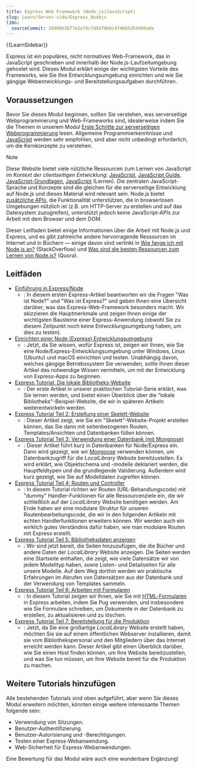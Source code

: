 ```yaml
---
title: Express Web Framework (Node.js/JavaScript)
slug: Learn/Server-side/Express_Nodejs
l10n:
  sourceCommit: 3dd00b3b77e2e79c7d92f0b6c4f4665d54500a0e
---
```


{{LearnSidebar}}

Express ist ein populäres, nicht normatives Web-Framework, das in JavaScript geschrieben und innerhalb der Node.js-Laufzeitumgebung gehostet wird. Dieses Modul erklärt einige der wichtigsten Vorteile des Frameworks, wie Sie Ihre Entwicklungsumgebung einrichten und wie Sie gängige Webentwicklungs- und Bereitstellungsaufgaben durchführen.

## Voraussetzungen

Bevor Sie dieses Modul beginnen, sollten Sie verstehen, was serverseitige Webprogrammierung und Web-Frameworks sind, idealerweise indem Sie die Themen in unserem Modul [Erste Schritte zur serverseitigen Webprogrammierung](/de/docs/Learn/Server-side/First_steps) lesen. Allgemeine Programmierkenntnisse und [JavaScript](/de/docs/Web/JavaScript) werden sehr empfohlen, sind aber nicht unbedingt erforderlich, um die Kernkonzepte zu verstehen.

> [!NOTE]
> Diese Website bietet viele nützliche Ressourcen zum Lernen von JavaScript _im Kontext der clientseitigen Entwicklung_: [JavaScript](/de/docs/Web/JavaScript), [JavaScript Guide](/de/docs/Web/JavaScript/Guide), [JavaScript-Grundlagen](/de/docs/Learn/Getting_started_with_the_web/JavaScript_basics), [JavaScript](/de/docs/Learn/JavaScript) (Lernen). Die zentralen JavaScript-Sprache und Konzepte sind die gleichen für die serverseitige Entwicklung auf Node.js und dieses Material wird relevant sein. Node.js bietet [zusätzliche APIs](https://nodejs.org/dist/latest-v10.x/docs/api/), die Funktionalität unterstützen, die in browserlosen Umgebungen nützlich ist (z.B. um HTTP-Server zu erstellen und auf das Dateisystem zuzugreifen), unterstützt jedoch keine JavaScript-APIs zur Arbeit mit dem Browser und dem DOM.
>
> Dieser Leitfaden bietet einige Informationen über die Arbeit mit Node.js und Express, und es gibt zahlreiche andere hervorragende Ressourcen im Internet und in Büchern — einige davon sind verlinkt in [Wie fange ich mit Node.js an?](https://stackoverflow.com/questions/2353818/how-do-i-get-started-with-node-js/5511507) (StackOverflow) und [Was sind die besten Ressourcen zum Lernen von Node.js?](https://www.quora.com/What-is-the-greatest-resource-for-learning-Node-js-for-a-newbie) (Quora).

## Leitfäden

- [Einführung in Express/Node](/de/docs/Learn/Server-side/Express_Nodejs/Introduction)
  - : In diesem ersten Express-Artikel beantworten wir die Fragen "Was ist Node?" und "Was ist Express?" und geben Ihnen eine Übersicht darüber, was das Express-Web-Framework besonders macht. Wir skizzieren die Hauptmerkmale und zeigen Ihnen einige der wichtigsten Bausteine einer Express-Anwendung (obwohl Sie zu diesem Zeitpunkt noch keine Entwicklungsumgebung haben, um dies zu testen).
- [Einrichten einer Node (Express) Entwicklungsumgebung](/de/docs/Learn/Server-side/Express_Nodejs/development_environment)
  - : Jetzt, da Sie wissen, wofür Express ist, zeigen wir Ihnen, wie Sie eine Node/Express-Entwicklungsumgebung unter Windows, Linux (Ubuntu) und macOS einrichten und testen. Unabhängig davon, welches gängige Betriebssystem Sie verwenden, sollte Ihnen dieser Artikel das notwendige Wissen vermitteln, um mit der Entwicklung von Express-Apps zu beginnen.
- [Express Tutorial: Die lokale Bibliotheks-Website](/de/docs/Learn/Server-side/Express_Nodejs/Tutorial_local_library_website)
  - : Der erste Artikel in unserer praktischen Tutorial-Serie erklärt, was Sie lernen werden, und bietet einen Überblick über die "lokale Bibliotheks"-Beispiel-Website, die wir in späteren Artikeln weiterentwickeln werden.
- [Express Tutorial Teil 2: Erstellung einer Skelett-Website](/de/docs/Learn/Server-side/Express_Nodejs/skeleton_website)
  - : Dieser Artikel zeigt, wie Sie ein "Skelett"-Website-Projekt erstellen können, das Sie dann mit seitenbezogenen Routen, Templates/Ansichten und Datenbanken füllen können.
- [Express Tutorial Teil 3: Verwendung einer Datenbank (mit Mongoose)](/de/docs/Learn/Server-side/Express_Nodejs/mongoose)
  - : Dieser Artikel führt kurz in Datenbanken für Node/Express ein. Dann wird gezeigt, wie wir [Mongoose](https://mongoosejs.com/) verwenden können, um Datenbankzugriff für die _LocalLibrary_ Website bereitzustellen. Es wird erklärt, wie Objektschema und -modelle deklariert werden, die Hauptfeldtypen und die grundlegende Validierung. Außerdem wird kurz gezeigt, wie Sie auf Modelldaten zugreifen können.
- [Express Tutorial Teil 4: Routen und Controller](/de/docs/Learn/Server-side/Express_Nodejs/routes)
  - : In diesem Tutorial richten wir Routen (URL-Behandlungscode) mit "dummy" Handler-Funktionen für alle Ressourcenziele ein, die wir schließlich auf der _LocalLibrary_ Website benötigen werden. Am Ende haben wir eine modulare Struktur für unseren Routenbearbeitungscode, die wir in den folgenden Artikeln mit echten Handlerfunktionen erweitern können. Wir werden auch ein wirklich gutes Verständnis dafür haben, wie man modulare Routen mit Express erstellt.
- [Express Tutorial Teil 5: Bibliotheksdaten anzeigen](/de/docs/Learn/Server-side/Express_Nodejs/Displaying_data)
  - : Wir sind jetzt bereit, die Seiten hinzuzufügen, die die Bücher und andere Daten der _LocalLibrary_ Website anzeigen. Die Seiten werden eine Startseite enthalten, die zeigt, wie viele Datensätze wir von jedem Modelltyp haben, sowie Listen- und Detailseiten für alle unsere Modelle. Auf dem Weg dorthin werden wir praktische Erfahrungen im Abrufen von Datensätzen aus der Datenbank und der Verwendung von Templates sammeln.
- [Express Tutorial Teil 6: Arbeiten mit Formularen](/de/docs/Learn/Server-side/Express_Nodejs/forms)
  - : In diesem Tutorial zeigen wir Ihnen, wie Sie mit [HTML-Formularen](/de/docs/Learn/Forms) in Express arbeiten, indem Sie Pug verwenden, und insbesondere wie Sie Formulare schreiben, um Dokumente in der Datenbank zu erstellen, zu aktualisieren und zu löschen.
- [Express Tutorial Teil 7: Bereitstellung für die Produktion](/de/docs/Learn/Server-side/Express_Nodejs/deployment)
  - : Jetzt, da Sie eine großartige _LocalLibrary_ Website erstellt haben, möchten Sie sie auf einem öffentlichen Webserver installieren, damit sie vom Bibliothekspersonal und den Mitgliedern über das Internet erreicht werden kann. Dieser Artikel gibt einen Überblick darüber, wie Sie einen Host finden können, um Ihre Website bereitzustellen, und was Sie tun müssen, um Ihre Website bereit für die Produktion zu machen.

## Weitere Tutorials hinzufügen

Alle bestehenden Tutorials sind oben aufgeführt, aber wenn Sie dieses Modul erweitern möchten, könnten einige weitere interessante Themen folgende sein:

- Verwendung von Sitzungen.
- Benutzer-Authentifizierung.
- Benutzer-Autorisierung und -Berechtigungen.
- Testen einer Express-Webanwendung.
- Web-Sicherheit für Express-Webanwendungen.

Eine Bewertung für das Modul wäre auch eine wunderbare Ergänzung!
